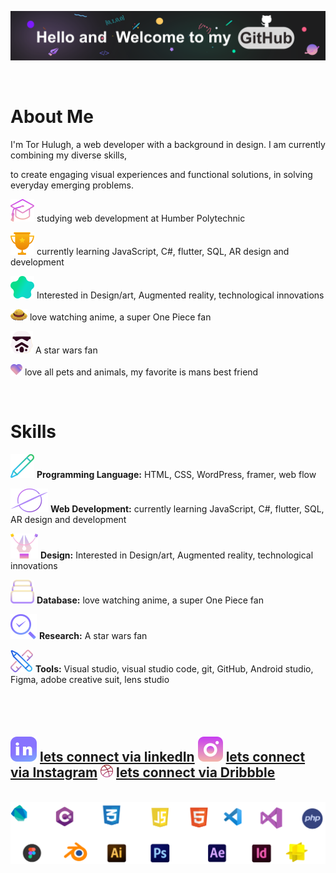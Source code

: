 ![Hello and welcome to my github](/md-a/mk-header.svg)

![](/md-a/empty-img.png)

# About Me
I'm Tor Hulugh, a web developer with a background in design. I am currently combining my diverse skills, 
  
  to create engaging 
visual experiences and functional solutions, in solving everyday emerging problems.

![](/md-a/sstudy.svg) studying web development at Humber Polytechnic

![](/md-a/goal-icn.svg) currently learning JavaScript, C#, flutter, SQL, AR design and development

![](/md-a/star.svg)  Interested in Design/art, Augmented reality, technological innovations

![](/md-a/straw-hart.png)  love watching anime,  a super One Piece fan

![](/md-a/starwars.svg)  A star wars fan

![](/md-a/love.png)  love all pets and animals, my favorite is mans best friend

![](/md-a/empty-img.png)



# Skills

![](/md-a/write.svg) **Programming Language:** HTML, CSS, WordPress, framer, web flow

![](/md-a/world.svg) **Web Development:** currently learning JavaScript, C#, flutter, SQL, AR design and development

![](/md-a/design-%20icon.svg)  **Design:** Interested in Design/art, Augmented reality, technological innovations

![](/md-a/data.svg)  **Database:** love watching anime,  a super One Piece fan

![](/md-a/research.svg)  **Research:** A star wars fan

![](/md-a/tools.svg) **Tools:** Visual studio, visual studio code, git, GitHub, Android studio, Figma, adobe creative suit, lens studio

![](/md-a/empty-img.png)
---
![](/md-a/in.svg) [lets connect via linkedIn](https://www.linkedin.com/in/tor-hulugh-88aa87201/)
![](/md-a/ig.svg) [lets connect via Instagram](https://www.instagram.com/torhulugh/)
![](/md-a/Dribbble-icon.png) [lets connect via Dribbble](https://dribbble.com/torhulugh)
---
![](/md-a/empty-img.png)
![](/md-a/logos.svg)